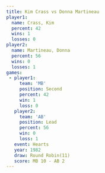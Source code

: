 ```yaml
---
title: Kim Crass vs Donna Martineau
player1:                
  name: Crass, Kim      
  percent: 42           
  wins: 1               
  losses: 0             
player2:                
  name: Martineau, Donna
  percent: 56           
  wins: 0               
  losses: 1             
games:
 - player1:          
     team: 'MB'      
     position: Second
     percent: 42     
     win: 1          
     loss: 0         
   player2:        
     team: 'AB'    
     position: Lead
     percent: 56   
     win: 0        
     loss: 1       
   event: Hearts        
   year: 1982           
   draw: Round Robin(11)
   score: MB 10 - AB 2  
---
```

